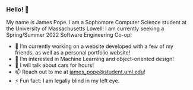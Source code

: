 ### Hello! 👋

My name is James Pope. I am a Sophomore Computer Science student at the University of Massachusetts Lowell!
I am currently seeking a Spring/Summer 2022 Software Engineering Co-op!
<!--
**jpope15/jpope15** is a ✨ _special_ ✨ repository because its `README.md` (this file) appears on your GitHub profile.
-->

- 🔭 I’m currently working on a website developed with a few of my friends, as well as a personal portfolio website!
- 🌱 I’m interested in Machine Learning and object-oriented design!
- 💬 I will talk about cars for hours!
- 📫 Reach out to me at james_pope@student.uml.edu!
- ⚡ Fun fact: I am legally blind in my left eye. 

